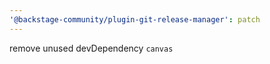 ```yaml
---
'@backstage-community/plugin-git-release-manager': patch
---
```


remove unused devDependency `canvas`
